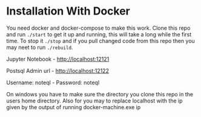 # Installation With Docker

You need docker and docker-compose to make this work. 
Clone this repo and run ```./start``` to get it up and running, this will take a long while the first time. 
To stop it ```./stop``` and if you pull changed code from this repo then you may neet to run ```./rebuild```.

Jupyter Notebook -  [http://localhost:12121](http://localhost:12121)

Postsql Admin url -  [http://localhost:12122](http://localhost:12122)

Username: noteql - Password: noteql

On windows you have to make sure the directory you clone this repo in the users home directory. Also for you may to replace localhost with the ip given by the output of running docker-machine.exe ip
